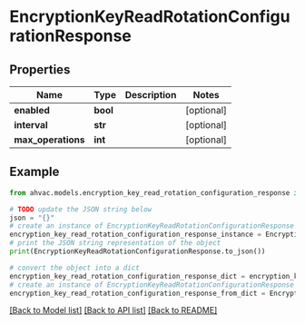 # EncryptionKeyReadRotationConfigurationResponse


## Properties

Name | Type | Description | Notes
------------ | ------------- | ------------- | -------------
**enabled** | **bool** |  | [optional] 
**interval** | **str** |  | [optional] 
**max_operations** | **int** |  | [optional] 

## Example

```python
from ahvac.models.encryption_key_read_rotation_configuration_response import EncryptionKeyReadRotationConfigurationResponse

# TODO update the JSON string below
json = "{}"
# create an instance of EncryptionKeyReadRotationConfigurationResponse from a JSON string
encryption_key_read_rotation_configuration_response_instance = EncryptionKeyReadRotationConfigurationResponse.from_json(json)
# print the JSON string representation of the object
print(EncryptionKeyReadRotationConfigurationResponse.to_json())

# convert the object into a dict
encryption_key_read_rotation_configuration_response_dict = encryption_key_read_rotation_configuration_response_instance.to_dict()
# create an instance of EncryptionKeyReadRotationConfigurationResponse from a dict
encryption_key_read_rotation_configuration_response_from_dict = EncryptionKeyReadRotationConfigurationResponse.from_dict(encryption_key_read_rotation_configuration_response_dict)
```
[[Back to Model list]](../README.md#documentation-for-models) [[Back to API list]](../README.md#documentation-for-api-endpoints) [[Back to README]](../README.md)


